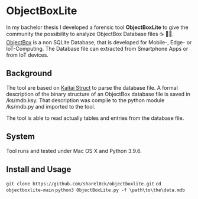# ObjectBoxLite

In my bachelor thesis I developed a forensic tool **ObjectBoxLite** to give the community the possibility to analyze ObjectBox Database files :coffee: :man_technologist:. [ObjectBox](https://objectbox.io/) is a non SQLite Database, that is developed for Mobile-, Edge- or IoT-Computing. The Database file can extracted from Smartphone Apps or from IoT devices. 

## Background

The tool are based on [Kaitai Struct](https://kaitai.io/) to parse the database file. A formal description of the binary structure of an ObjectBox database file is saved in /ks/mdb.ksy. That description was compile to the python module /ks/mdb.py and imported to the tool. 

The tool is able to read actually tables and entries from the database file.

## System
Tool runs and tested under Mac OS X and Python 3.9.6.

## Install and Usage

`git clone https://github.com/sharel0ck/objectboxlite.git`
`cd objectboxlite-main`
`python3 ObjectBoxLite.py -f \path\to\the\data.mdb`